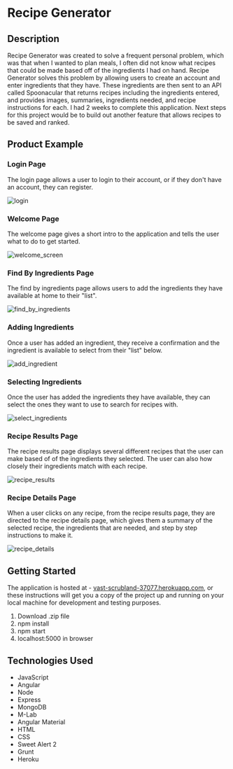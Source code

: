 # Recipe Generator

## Description
Recipe Generator was created to solve a frequent personal problem, which was that when I wanted to plan meals, I often did not know what recipes that could be made based off of the ingredients I had on hand. Recipe Generator solves this problem by allowing users to create an account and enter ingredients that they have. These ingredients are then sent to an API called Spoonacular that returns recipes including the ingredients entered, and provides images, summaries, ingredients needed, and recipe instructions for each. I had 2 weeks to complete this application. Next steps for this project would be to build out another feature that allows recipes to be saved and ranked.

## Product Example

### Login Page
The login page allows a user to login to their account, or if they don't have an account, they can register.

![login](login.png)


### Welcome Page
The welcome page gives a short intro to the application and tells the user what to do to get started.

![welcome_screen](welcome_screen.png)


### Find By Ingredients Page
The find by ingredients page allows users to add the ingredients they have available at home to their "list".

![find_by_ingredients](find_by_ingredients.png)

### Adding Ingredients
Once a user has added an ingredient, they receive a confirmation and the ingredient is available to select from their "list" below.

![add_ingredient](add_ingredient.png)


### Selecting Ingredients
Once the user has added the ingredients they have available, they can select the ones they want to use to search for recipes with.

![select_ingredients](select_ingredients.png)


### Recipe Results Page
The recipe results page displays several different recipes that the user can make based of of the ingredients they selected. The user can also how closely their ingredients match with each recipe.

![recipe_results](recipe_results.png)


### Recipe Details Page
When a user clicks on any recipe, from the recipe results page, they are directed to the recipe details page, which gives them a summary of the selected recipe, the ingredients that are needed, and step by step instructions to make it.

![recipe_details](recipe_details.png)


## Getting Started
The application is hosted at - [vast-scrubland-37077.herokuapp.com](https://vast-scrubland-37077.herokuapp.com),
or these instructions will get you a copy of the project up and running on your local machine for development and testing purposes.

1. Download .zip file
2. npm install
3. npm start
4. localhost:5000 in browser

## Technologies Used
- JavaScript
- Angular
- Node
- Express
- MongoDB
- M-Lab
- Angular Material
- HTML
- CSS
- Sweet Alert 2
- Grunt
- Heroku
